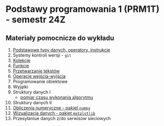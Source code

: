 # Podstawy programowania 1 (PRM1T) - semestr 24Z
## Materiały pomocnicze do wykładu

1. [Podstawowe typy danych, operatory, instrukcje](01-typy_danych_operatory_instrukcje.ipynb)
1. Systemy kontroli wersji - `git`
1. [Kolekcje](03-kolekcje.ipynb)
1. [Funkcje](04-funkcje.ipynb)
1. [Przetwarzanie tekstów](05-string.ipynb)
1. [Operacje wejścia-wyjścia](06-we_wy.ipynb)
1. Programowanie obiektowe
1. Wyjątki
1. Struktury danych I
   * [pomiar czasu wykonania algorytmu](10.2-pomiar_czasu.ipynb)
1. Struktury danych II
1. [Obliczenia numeryczne - pakiet `numpy`](12-numpy.ipynb)
1. [Wizualizacja danych - pakiet `matplotlib`](13-matplotlib.ipynb)
1. Przesyłaniue danych z/do serwisów sieciowych
